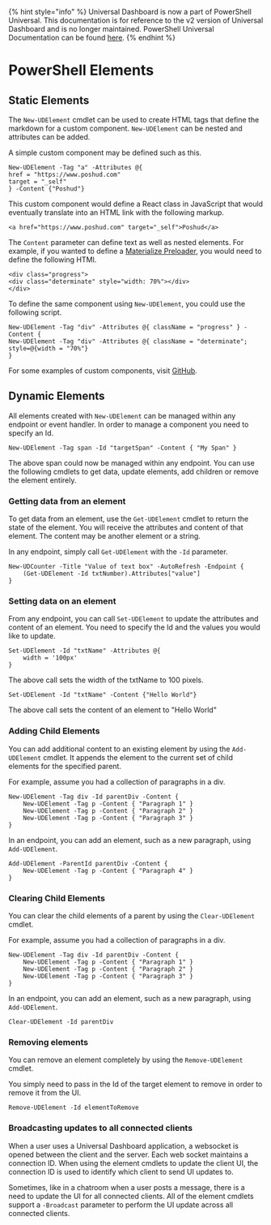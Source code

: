 ﻿{% hint style="info" %}
Universal Dashboard is now a part of PowerShell Universal. This documentation is for reference to the v2 version of Universal Dashboard and is no longer maintained. PowerShell Universal Documentation can be found [here](https://docs.ironmansoftware.com).
{% endhint %}


# PowerShell Elements

## Static Elements

The `New-UDElement` cmdlet can be used to create HTML tags that define the markdown for a custom component. `New-UDElement` can be nested and attributes can be added.

A simple custom component may be defined such as this.

```text
New-UDElement -Tag "a" -Attributes @{
href = "https://www.poshud.com"
target = "_self"
} -Content {"Poshud"}
```

This custom component would define a React class in JavaScript that would eventually translate into an HTML link with the following markup.

```text
<a href="https://www.poshud.com" target="_self">Poshud</a>
```

The `Content` parameter can define text as well as nested elements. For example, if you wanted to define a [Materialize Preloader](http://materializecss.com/preloader.html), you would need to define the following HTMl.

```text
<div class="progress">
<div class="determinate" style="width: 70%"></div>
</div>
```

To define the same component using `New-UDElement`, you could use the following script.

```text
New-UDElement -Tag "div" -Attributes @{ className = "progress" } -Content {
New-UDElement -Tag "div" -Attributes @{ className = "determinate"; style=@{width = "70%"}
}
```

For some examples of custom components, visit [GitHub](https://github.com/ironmansoftware/ud-material-design/blob/master/UniversalDashboard.MaterialDesign.psm1).

## Dynamic Elements

All elements created with `New-UDElement` can be managed within any endpoint or event handler. In order to manage a component you need to specify an Id.

```text
New-UDElement -Tag span -Id "targetSpan" -Content { "My Span" }
```

The above span could now be managed within any endpoint. You can use the following cmdlets to get data, update elements, add children or remove the element entirely.

### Getting data from an element

To get data from an element, use the `Get-UDElement` cmdlet to return the state of the element. You will receive the attributes and content of that element. The content may be another element or a string.

In any endpoint, simply call `Get-UDElement` with the `-Id` parameter.

```text
New-UDCounter -Title "Value of text box" -AutoRefresh -Endpoint {
    (Get-UDElement -Id txtNumber).Attributes["value"]
}
```

### Setting data on an element

From any endpoint, you can call `Set-UDElement` to update the attributes and content of an element. You need to specify the Id and the values you would like to update.

```text
Set-UDElement -Id "txtName" -Attributes @{
    width = '100px'
}
```

The above call sets the width of the txtName to 100 pixels.

```text
Set-UDElement -Id "txtName" -Content {"Hello World"}
```

The above call sets the content of an element to "Hello World"

### Adding Child Elements

You can add additional content to an existing element by using the `Add-UDElement` cmdlet. It appends the element to the current set of child elements for the specified parent.

For example, assume you had a collection of paragraphs in a div.

```text
New-UDElement -Tag div -Id parentDiv -Content {
    New-UDElement -Tag p -Content { "Paragraph 1" }
    New-UDElement -Tag p -Content { "Paragraph 2" }
    New-UDElement -Tag p -Content { "Paragraph 3" }
}
```

In an endpoint, you can add an element, such as a new paragraph, using `Add-UDElement`.

```text
Add-UDElement -ParentId parentDiv -Content {
    New-UDElement -Tag p -Content { "Paragraph 4" }
}
```

### Clearing Child Elements

You can clear the child elements of a parent by using the `Clear-UDElement` cmdlet.

For example, assume you had a collection of paragraphs in a div.

```text
New-UDElement -Tag div -Id parentDiv -Content {
    New-UDElement -Tag p -Content { "Paragraph 1" }
    New-UDElement -Tag p -Content { "Paragraph 2" }
    New-UDElement -Tag p -Content { "Paragraph 3" }
}
```

In an endpoint, you can add an element, such as a new paragraph, using `Add-UDElement`.

```text
Clear-UDElement -Id parentDiv
```

### Removing elements

You can remove an element completely by using the `Remove-UDElement` cmdlet.

You simply need to pass in the Id of the target element to remove in order to remove it from the UI.

```text
Remove-UDElement -Id elementToRemove
```

### Broadcasting updates to all connected clients

When a user uses a Universal Dashboard application, a websocket is opened between the client and the server. Each web socket maintains a connection ID. When using the element cmdlets to update the client UI, the connection ID is used to identify which client to send UI updates to.

Sometimes, like in a chatroom when a user posts a message, there is a need to update the UI for all connected clients. All of the element cmdlets support a `-Broadcast` parameter to perform the UI update across all connected clients.



